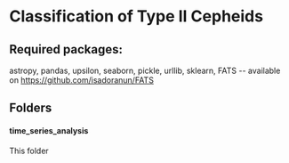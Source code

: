 # Classification of Type II Cepheids 

## Required packages:
astropy,
pandas,
upsilon,
seaborn,
pickle,
urllib,
sklearn,
FATS -- available on https://github.com/isadoranun/FATS
<br />

## Folders
#### time_series_analysis
This folder
